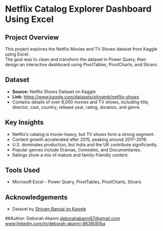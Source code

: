 # Netflix Catalog Explorer Dashboard Using Excel

## Project Overview
This project explores the Netflix Movies and TV Shows dataset from Kaggle using Excel.  
The goal was to clean and transform the dataset in Power Query, then design an interactive dashboard using PivotTables, PivotCharts, and Slicers.

## Dataset
- **Source:** Netflix Shows Dataset on Kaggle
- **Link:** https://www.kaggle.com/datasets/shivamb/netflix-shows  
- Contains details of over 8,000 movies and TV shows, including title, director, cast, country, release year, rating, duration, and genre.
  
## Key Insights
- Netflix’s catalog is movie-heavy, but TV shows form a strong segment.  
- Content growth accelerated after 2015, peaking around 2017–2019.  
- U.S. dominates production, but India and the UK contribute significantly.  
- Popular genres include Dramas, Comedies, and Documentaries.  
- Ratings show a mix of mature and family-friendly content.  

## Tools Used
- Microsoft Excel - Power Query, PivotTables, PivotCharts, Slicers 

## Acknowledgements
- Dataset by [Shivam Bansal on Kaggle](https://www.kaggle.com/datasets/shivamb/netflix-shows)
  
##Author: Deborah Akanni
deborahakanni67@gmail.com
www.linkedin.com/in/deborah-akanni-8638081ba
